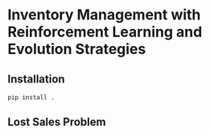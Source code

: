 
# Inventory Management with Reinforcement Learning and Evolution Strategies

## Installation 

`pip install .`

## Lost Sales Problem 




